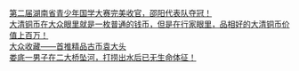   
[第二届湖南省青少年国学大赛完美收官，邵阳代表队夺冠！](http://www.dianyue.me/archives/368/yf00teim3a14xm72/)  
[大清铜币在大众眼里就是一枚普通的钱币，但是在行家眼里，品相好的大清铜币价值上百万！](http://www.dianyue.me/archives/314/n8wlrs9cbhos1oh9/)  
[大众收藏——首推精品古币袁大头](http://www.dianyue.me/archives/684/z5tcskoydq9nivdb/)  
[娄底一男子在二大桥坠河，打捞出水后已无生命体征！](http://www.dianyue.me/archives/957/2gy97ein8xb3kllo/)